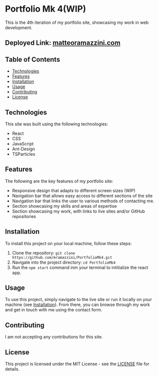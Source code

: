 # Portfolio Mk 4(WIP)

This is the 4th iteration of my portfolio site, showcasing my work in web development. 

## Deployed Link: [matteoramazzini.com](https://matteoramazzini.com)

## Table of Contents

- [Technologies](#technologies)
- [Features](#features)
- [Installation](#installation)
- [Usage](#usage)
- [Contributing](#contributing)
- [License](#license)

## Technologies

This site was built using the following technologies:

- React
- CSS
- JavaScript
- Ant-Design
- TSParticles

## Features

The following are the key features of my portfolio site:

- Responsive design that adapts to different screen sizes (WIP)
- Navigation bar that allows easy access to different sections of the site
- Navigation bar that links the user to various methods of contacting me.
- Section showcasing my skills and areas of expertise
- Section showcasing my work, with links to live sites and/or GitHub repositories


## Installation

To install this project on your local machine, follow these steps:

1. Clone the repository: `git clone https://github.com/mramazzini/PortfolioMk4.git`
2. Navigate into the project directory: `cd PortfolioMk4`
3. Run the `npm start` command inm your terminal to intitialize the react app.

## Usage

To use this project, simply navigate to the live site or run it locally on your machine (see [Installation](#installation)). From there, you can browse through my work and get in touch with me using the contact form.

## Contributing

I am not accepting any contributions for this site.

## License

This project is licensed under the MIT License - see the [LICENSE](LICENSE) file for details.
